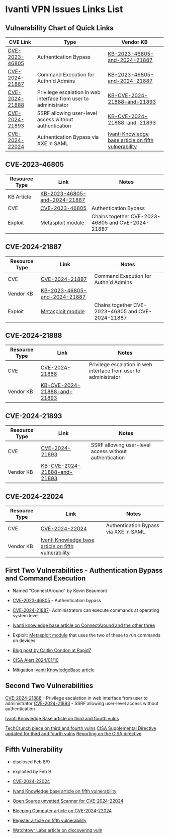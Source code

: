 # Ivanti VPN Issues Links List

## Vulnerability Chart of Quick Links

| CVE Link | Type | Vendor KB |
| -------- | ---- | --------- |
|[CVE-2023-46805](https://cve.mitre.org/cgi-bin/cvename.cgi?name=CVE-2023-4680) | Authentication Bypass | [KB-2023-46805-and-2024-21887](https://forums.ivanti.com/s/article/KB-CVE-2023-46805-Authentication-Bypass-CVE-2024-21887-Command-Injection-for-Ivanti-Connect-Secure-and-Ivanti-Policy-Secure-Gateways) | 
|[CVE-2024-21887](https://cve.mitre.org/cgi-bin/cvename.cgi?name=CVE-2024-21887) | Command Execution for Authn'd Admins | [KB-2023-46805-and-2024-21887](https://forums.ivanti.com/s/article/KB-CVE-2023-46805-Authentication-Bypass-CVE-2024-21887-Command-Injection-for-Ivanti-Connect-Secure-and-Ivanti-Policy-Secure-Gateways) | 
|[CVE-2024-21888](https://cve.mitre.org/cgi-bin/cvename.cgi?name=CVE-2024-21888) | Privilege escalation in web interface from user to administrator | [KB-CVE-2024-21888-and-21893](https://forums.ivanti.com/s/article/CVE-2024-21888-Privilege-Escalation-for-Ivanti-Connect-Secure-and-Ivanti-Policy-Secure) |
|[CVE-2024-21893](https://cve.mitre.org/cgi-bin/cvename.cgi?name=CVE-2024-21893) | SSRF allowing user-level access without authentication | [KB-CVE-2024-21888-and-21893](https://forums.ivanti.com/s/article/CVE-2024-21888-Privilege-Escalation-for-Ivanti-Connect-Secure-and-Ivanti-Policy-Secure) |
|[CVE-2024-22024](https://cve.mitre.org/cgi-bin/cvename.cgi?name=CVE-2024-22024) | Authentication Bypass via XXE in SAML | [Ivanti Knowledge base article on fifth vulnerability](https://forums.ivanti.com/s/article/CVE-2024-22024-XXE-for-Ivanti-Connect-Secure-and-Ivanti-Policy-Secure) |


## CVE-2023-46805 

| Resource Type | Link | Notes |
| ------------- | ---- | ----- |
| KB Article    | [KB-2023-46805-and-2024-21887](https://forums.ivanti.com/s/article/KB-CVE-2023-46805-Authentication-Bypass-CVE-2024-21887-Command-Injection-for-Ivanti-Connect-Secure-and-Ivanti-Policy-Secure-Gateways) | 
| CVE           | [CVE-2023-46805](https://cve.mitre.org/cgi-bin/cvename.cgi?name=CVE-2023-4680) | Authentication Bypass | [KB-2023-46805-and-2024-21887](https://forums.ivanti.com/s/article/KB-CVE-2023-46805-Authentication-Bypass-CVE-2024-21887-Command-Injection-for-Ivanti-Connect-Secure-and-Ivanti-Policy-Secure-Gateways) | 
| Exploit       | [Metasploit module](http://packetstormsecurity.com/files/176668/Ivanti-Connect-Secure-Unauthenticated-Remote-Code-Execution.html) | Chains together CVE-2023-46805 and CVE-2024-21887 | 

## CVE-2024-21887

| Resource Type | Link | Notes |
| ------------- | ---- | ----- |
| CVE           | [CVE-2024-21887](https://cve.mitre.org/cgi-bin/cvename.cgi?name=CVE-2024-21887) | Command Execution for Authn'd Admins | [KB-2023-46805-and-2024-21887](https://forums.ivanti.com/s/article/KB-CVE-2023-46805-Authentication-Bypass-CVE-2024-21887-Command-Injection-for-Ivanti-Connect-Secure-and-Ivanti-Policy-Secure-Gateways) | 
| Vendor KB     | [KB-2023-46805-and-2024-21887](https://forums.ivanti.com/s/article/KB-CVE-2023-46805-Authentication-Bypass-CVE-2024-21887-Command-Injection-for-Ivanti-Connect-Secure-and-Ivanti-Policy-Secure-Gateways) | 
| Exploit       | [Metasploit module](http://packetstormsecurity.com/files/176668/Ivanti-Connect-Secure-Unauthenticated-Remote-Code-Execution.html) | Chains together CVE-2023-46805 and CVE-2024-21887 | 

## CVE-2024-21888

| Resource Type | Link | Notes |
| ------------- | ---- | ----- |
| CVE           | [CVE-2024-21888](https://cve.mitre.org/cgi-bin/cvename.cgi?name=CVE-2024-21888) | Privilege escalation in web interface from user to administrator | [KB-CVE-2024-21888-and-21893](https://forums.ivanti.com/s/article/CVE-2024-21888-Privilege-Escalation-for-Ivanti-Connect-Secure-and-Ivanti-Policy-Secure) |
| Vendor KB    | [KB-CVE-2024-21888-and-21893](https://forums.ivanti.com/s/article/CVE-2024-21888-Privilege-Escalation-for-Ivanti-Connect-Secure-and-Ivanti-Policy-Secure) | |

## CVE-2024-21893

| Resource Type | Link | Notes |
| ------------- | ---- | ----- |
| CVE           | [CVE-2024-21893](https://cve.mitre.org/cgi-bin/cvename.cgi?name=CVE-2024-21893) | SSRF allowing user-level access without authentication | 
| Vendor KB    | [KB-CVE-2024-21888-and-21893](https://forums.ivanti.com/s/article/CVE-2024-21888-Privilege-Escalation-for-Ivanti-Connect-Secure-and-Ivanti-Policy-Secure) | |

## CVE-2024-22024

| Resource Type | Link | Notes |
| ------------- | ---- | ----- |
| CVE           | [CVE-2024-22024](https://cve.mitre.org/cgi-bin/cvename.cgi?name=CVE-2024-22024) | Authentication Bypass via XXE in SAML | 
| Vendor KB    |  [Ivanti Knowledge base article on fifth vulnerability](https://forums.ivanti.com/s/article/CVE-2024-22024-XXE-for-Ivanti-Connect-Secure-and-Ivanti-Policy-Secure) |

## First Two Vulnerabilities - Authentication Bypass and Command Execution

- Named "ConnectAround" by Kevin Beaumont
- [CVE-2023-46805](https://cve.mitre.org/cgi-bin/cvename.cgi?name=CVE-2023-4680) - Authentication bypass
- [CVE-2024-21887](https://cve.mitre.org/cgi-bin/cvename.cgi?name=CVE-2024-21887)- Administrators can execute commands at operating system level
- [Ivanti knowledge base article on ConnectAround and the other three](https://forums.ivanti.com/s/article/KB-CVE-2023-46805-Authentication-Bypass-CVE-2024-21887-Command-Injection-for-Ivanti-Connect-Secure-and-Ivanti-Policy-Secure-Gateways)

- Exploit: [Metasploit module](http://packetstormsecurity.com/files/176668/Ivanti-Connect-Secure-Unauthenticated-Remote-Code-Execution.html) that uses the two of these to run commands on devices

- [Blog post by Caitlin Condon at Rapid7](https://www.rapid7.com/blog/post/2024/01/11/etr-zero-day-exploitation-of-ivanti-connect-secure-and-policy-secure-gateways/)
- [CISA Alert 2024/01/10](https://www.cisa.gov/news-events/alerts/2024/01/10/ivanti-releases-security-update-connect-secure-and-policy-secure-gateways)

- Mitigation [Ivanti KnowledgeBase article](https://forums.ivanti.com/s/article/KB-CVE-2023-46805-Authentication-Bypass-CVE-2024-21887-Command-Injection-for-Ivanti-Connect-Secure-and-Ivanti-Policy-Secure-Gateways)


## Second Two Vulnerabilities


[CVE-2024-21888](https://cve.mitre.org/cgi-bin/cvename.cgi?name=CVE-2024-21888) - Privilege escalation in web interface from user to administrator
[CVE-2024-21893](https://cve.mitre.org/cgi-bin/cvename.cgi?name=CVE-2024-21893) - SSRF allowing user-level access without authentication

[Ivanti Knowledge Base article on third and fourth vulns](https://forums.ivanti.com/s/article/CVE-2024-21888-Privilege-Escalation-for-Ivanti-Connect-Secure-and-Ivanti-Policy-Secure)

[TechCrunch piece on third and fourth vulns](https://techcrunch.com/2024/01/31/ivanti-patches-two-zero-days-under-attack-but-finds-another/)
[CISA Supplemental Directive updated for third and fourth vulns](https://www.cisa.gov/news-events/directives/supplemental-direction-v1-ed-24-01-mitigate-ivanti-connect-secure-and-ivanti-policy-secure)
[Reporting on the CISA directive](https://therecord.media/federal-civilian-agencies-ordered-to-disconnect-at-risk-ivanti-products-cisa)

## Fifth Vulnerability

- disclosed Feb 8/9
- exploited by Feb 9

- [CVE-2024-22024](https://cve.mitre.org/cgi-bin/cvename.cgi?name=CVE-2024-22024)
- [Ivanti Knowledge base article on fifth vulnerability](https://forums.ivanti.com/s/article/CVE-2024-22024-XXE-for-Ivanti-Connect-Secure-and-Ivanti-Policy-Secure)
- [Open Source unvetted Scanner for CVE-2024-22024](https://github.com/0dteam/CVE-2024-22024/blob/main/cve_2024_22024.py)

- [Bleeping Computer article on CVE-2024-22024](https://www.bleepingcomputer.com/news/security/ivanti-patch-new-connect-secure-auth-bypass-bug-immediately/)
- [Register article on fifth vulnerability](https://www.theregister.com/2024/02/09/ivanti_discloses_fifth_ics_vulnerability/)

- [Watchtowr Labs article on discovering vuln](https://labs.watchtowr.com/are-we-now-part-of-ivanti/)



